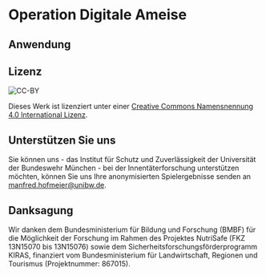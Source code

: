 # Operation Digitale Ameise

## Anwendung

## Lizenz
![CC-BY](https://i.creativecommons.org/l/by/4.0/88x31.png)

Dieses Werk ist lizenziert unter einer [Creative Commons Namensnennung 4.0 International Lizenz](http://creativecommons.org/licenses/by/4.0/).

## Unterstützen Sie uns
Sie können uns - das Institut für Schutz und Zuverlässigkeit der Universität der Bundeswehr München - bei der Innentäterforschung unterstützen möchten, können Sie uns Ihre anonymisierten Spielergebnisse senden an [manfred.hofmeier@unibw.de](mailto:manfred.hofmeier@unibw.de).

## Danksagung
Wir danken dem Bundesministerium für Bildung und Forschung (BMBF) für die Möglichkeit der Forschung im Rahmen des Projektes NutriSafe (FKZ 13N15070 bis 13N15076) sowie dem Sicherheitsforschungsförderprogramm KIRAS, finanziert vom Bundesministerium für Landwirtschaft, Regionen und Tourismus (Projektnummer: 867015).
